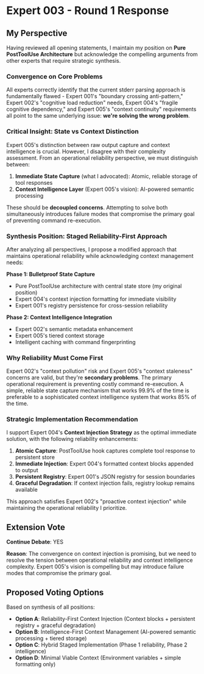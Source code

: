 # Expert 003 - Round 1 Response

## My Perspective

Having reviewed all opening statements, I maintain my position on **Pure PostToolUse Architecture** but acknowledge the compelling arguments from other experts that require strategic synthesis.

### Convergence on Core Problems

All experts correctly identify that the current stderr parsing approach is fundamentally flawed - Expert 001's "boundary crossing anti-pattern," Expert 002's "cognitive load reduction" needs, Expert 004's "fragile cognitive dependency," and Expert 005's "context continuity" requirements all point to the same underlying issue: **we're solving the wrong problem**.

### Critical Insight: State vs Context Distinction

Expert 005's distinction between raw output capture and context intelligence is crucial. However, I disagree with their complexity assessment. From an operational reliability perspective, we must distinguish between:

1. **Immediate State Capture** (what I advocated): Atomic, reliable storage of tool responses
2. **Context Intelligence Layer** (Expert 005's vision): AI-powered semantic processing

These should be **decoupled concerns**. Attempting to solve both simultaneously introduces failure modes that compromise the primary goal of preventing command re-execution.

### Synthesis Position: Staged Reliability-First Approach

After analyzing all perspectives, I propose a modified approach that maintains operational reliability while acknowledging context management needs:

**Phase 1: Bulletproof State Capture**
- Pure PostToolUse architecture with central state store (my original position)
- Expert 004's context injection formatting for immediate visibility
- Expert 001's registry persistence for cross-session reliability

**Phase 2: Context Intelligence Integration**
- Expert 002's semantic metadata enhancement
- Expert 005's tiered context storage
- Intelligent caching with command fingerprinting

### Why Reliability Must Come First

Expert 002's "context pollution" risk and Expert 005's "context staleness" concerns are valid, but they're **secondary problems**. The primary operational requirement is preventing costly command re-execution. A simple, reliable state capture mechanism that works 99.9% of the time is preferable to a sophisticated context intelligence system that works 85% of the time.

### Strategic Implementation Recommendation

I support Expert 004's **Context Injection Strategy** as the optimal immediate solution, with the following reliability enhancements:

1. **Atomic Capture**: PostToolUse hook captures complete tool response to persistent store
2. **Immediate Injection**: Expert 004's formatted context blocks appended to output
3. **Persistent Registry**: Expert 001's JSON registry for session boundaries
4. **Graceful Degradation**: If context injection fails, registry lookup remains available

This approach satisfies Expert 002's "proactive context injection" while maintaining the operational reliability I prioritize.

## Extension Vote

**Continue Debate**: YES

**Reason**: The convergence on context injection is promising, but we need to resolve the tension between operational reliability and context intelligence complexity. Expert 005's vision is compelling but may introduce failure modes that compromise the primary goal.

## Proposed Voting Options

Based on synthesis of all positions:

- **Option A**: Reliability-First Context Injection (Context blocks + persistent registry + graceful degradation)
- **Option B**: Intelligence-First Context Management (AI-powered semantic processing + tiered storage)
- **Option C**: Hybrid Staged Implementation (Phase 1 reliability, Phase 2 intelligence)
- **Option D**: Minimal Viable Context (Environment variables + simple formatting only)